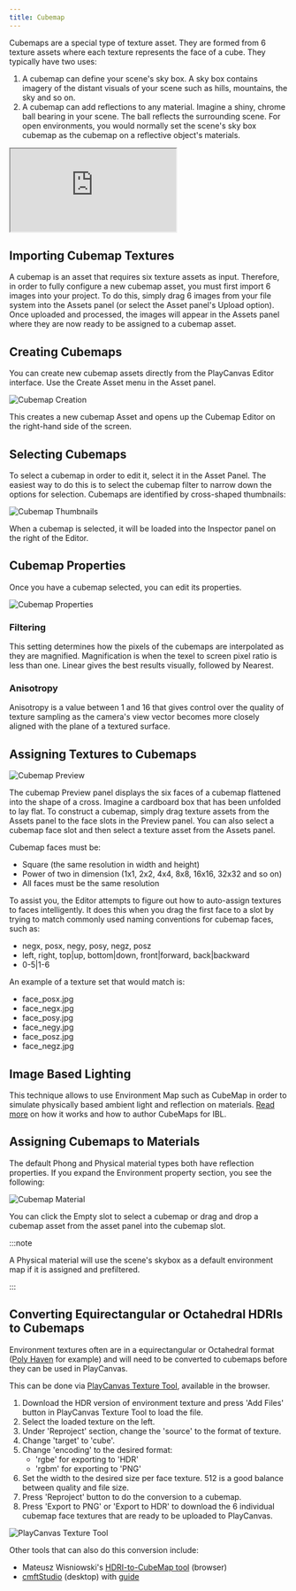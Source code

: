 ```yaml
---
title: Cubemap
---
```


Cubemaps are a special type of texture asset. They are formed from 6 texture assets where each texture represents the face of a cube. They typically have two uses:

1. A cubemap can define your scene's sky box. A sky box contains imagery of the distant visuals of your scene such as hills, mountains, the sky and so on.
2. A cubemap can add reflections to any material. Imagine a shiny, chrome ball bearing in your scene. The ball reflects the surrounding scene. For open environments, you would normally set the scene's sky box cubemap as the cubemap on a reflective object's materials.

<div className="iframe-container">
    <iframe src="https://playcanv.as/b/xp7v1oFB/" title="Cubemap"></iframe>
</div>

## Importing Cubemap Textures

A cubemap is an asset that requires six texture assets as input. Therefore, in order to fully configure a new cubemap asset, you must first import 6 images into your project. To do this, simply drag 6 images from your file system into the Assets panel (or select the Asset panel's Upload option). Once uploaded and processed, the images will appear in the Assets panel where they are now ready to be assigned to a cubemap asset.

## Creating Cubemaps

You can create new cubemap assets directly from the PlayCanvas Editor interface. Use the Create Asset menu in the Asset panel.

![Cubemap Creation](/img/user-manual/assets/cubemaps/cubemap-create.png)

This creates a new cubemap Asset and opens up the Cubemap Editor on the right-hand side of the screen.

## Selecting Cubemaps

To select a cubemap in order to edit it, select it in the Asset Panel. The easiest way to do this is to select the cubemap filter to narrow down the options for selection. Cubemaps are identified by cross-shaped thumbnails:

![Cubemap Thumbnails](/img/user-manual/assets/cubemaps/cubemap-thumbnails.png)

When a cubemap is selected, it will be loaded into the Inspector panel on the right of the Editor.

## Cubemap Properties

Once you have a cubemap selected, you can edit its properties.

![Cubemap Properties](/img/user-manual/assets/cubemaps/cubemap-properties.png)

### Filtering

This setting determines how the pixels of the cubemaps are interpolated as they are magnified. Magnification is when the texel to screen pixel ratio is less than one. Linear gives the best results visually, followed by Nearest.

### Anisotropy

Anisotropy is a value between 1 and 16 that gives control over the quality of texture sampling as the camera's view vector becomes more closely aligned with the plane of a textured surface.

## Assigning Textures to Cubemaps

![Cubemap Preview](/img/user-manual/assets/cubemaps/cubemap-preview.png)

The cubemap Preview panel displays the six faces of a cubemap flattened into the shape of a cross. Imagine a cardboard box that has been unfolded to lay flat. To construct a cubemap, simply drag texture assets from the Assets panel to the face slots in the Preview panel. You can also select a cubemap face slot and then select a texture asset from the Assets panel.

Cubemap faces must be:

- Square (the same resolution in width and height)
- Power of two in dimension (1x1, 2x2, 4x4, 8x8, 16x16, 32x32 and so on)
- All faces must be the same resolution

To assist you, the Editor attempts to figure out how to auto-assign textures to faces intelligently. It does this when you drag the first face to a slot by trying to match commonly used naming conventions for cubemap faces, such as:

- negx, posx, negy, posy, negz, posz
- left, right, top|up, bottom|down, front|forward, back|backward
- 0-5|1-6

An example of a texture set that would match is:

- face_posx.jpg
- face_negx.jpg
- face_posy.jpg
- face_negy.jpg
- face_posz.jpg
- face_negz.jpg

## Image Based Lighting

This technique allows to use Environment Map such as CubeMap in order to simulate physically based ambient light and reflection on materials. [Read more][6] on how it works and how to author CubeMaps for IBL.

## Assigning Cubemaps to Materials

The default Phong and Physical material types both have reflection properties. If you expand the Environment property section, you see the following:

![Cubemap Material](/img/user-manual/assets/cubemaps/cubemap-material.png)

You can click the Empty slot to select a cubemap or drag and drop a cubemap asset from the asset panel into the cubemap slot.

:::note

A Physical material will use the scene's skybox as a default environment map if it is assigned and prefiltered.

:::

## Converting Equirectangular or Octahedral HDRIs to Cubemaps

Environment textures often are in a equirectangular or Octahedral format ([Poly Haven][7] for example) and will need to be converted to cubemaps before they can be used in PlayCanvas.

This can be done via [PlayCanvas Texture Tool][8], available in the browser.

1. Download the HDR version of environment texture and press 'Add Files' button in PlayCanvas Texture Tool to load the file.
2. Select the loaded texture on the left.
3. Under 'Reproject' section, change the 'source' to the format of texture.
4. Change 'target' to 'cube'.
5. Change 'encoding' to the desired format:
    - 'rgbe' for exporting to 'HDR'
    - 'rgbm' for exporting to 'PNG'
6. Set the width to the desired size per face texture. 512 is a good balance between quality and file size.
7. Press 'Reproject' button to do the conversion to a cubemap.
8. Press 'Export to PNG' or 'Export to HDR' to download the 6 individual cubemap face textures that are ready to be uploaded to PlayCanvas.

![PlayCanvas Texture Tool](/img/user-manual/assets/cubemaps/playcanvas-texture-tool-convert.png)

Other tools that can also do this conversion include:

- Mateusz Wisniowski's [HDRI-to-CubeMap tool][9] (browser)
- [cmftStudio][10] (desktop) with [guide][11]

[6]: /user-manual/graphics/physical-rendering/image-based-lighting/
[7]: https://polyhaven.com/hdris
[8]: https://playcanvas.com/texture-tool
[9]: https://matheowis.github.io/HDRI-to-CubeMap/
[10]: https://github.com/dariomanesku/cmftStudio
[11]: https://jamie-white.com/webgl/equirectangular-hdr-image-to-face-list/
